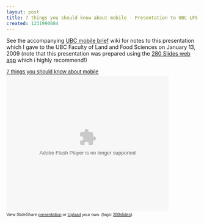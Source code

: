 ```yaml
---
layout: post
title: 7 things you should know about mobile - Presentation to UBC LFS
created: 1231990084
---
```

See the accompanying <a href="http://sites.google.com/site/ubcmobilebrief/">UBC mobile brief</a> wiki for notes to this presentation which I gave to the UBC Faculty of Land and Food Sciences on January 13, 2009 (note that this presentation was prepared using the <a href="http://280slides.com/">280 Slides web app</a> which i highly recommend!)
<div style="width:425px;text-align:left" id="__ss_912717"><a style="font:14px Helvetica,Arial,Sans-serif;display:block;margin:12px 0 3px 0;text-decoration:underline;" href="http://www.slideshare.net/roland/7-things-you-should-know-about-mobile-912717?type=powerpoint" title="7 things you should know about mobile">7 things you should know about mobile</a><object style="margin:0px" width="425" height="355"><param name="movie" value="http://static.slideshare.net/swf/ssplayer2.swf?doc=7-things-you-should-know-about-mobile4564&stripped_title=7-things-you-should-know-about-mobile-912717" /><param name="allowFullScreen" value="true"/><param name="allowScriptAccess" value="always"/><embed src="http://static.slideshare.net/swf/ssplayer2.swf?doc=7-things-you-should-know-about-mobile4564&stripped_title=7-things-you-should-know-about-mobile-912717" type="application/x-shockwave-flash" allowscriptaccess="always" allowfullscreen="true" width="425" height="355"></embed></object><div style="font-size:11px;font-family:tahoma,arial;height:26px;padding-top:2px;">View SlideShare <a style="text-decoration:underline;" href="http://www.slideshare.net/roland/7-things-you-should-know-about-mobile-912717?type=powerpoint" title="View 7 things you should know about mobile on SlideShare">presentation</a> or <a style="text-decoration:underline;" href="http://www.slideshare.net/upload?type=powerpoint">Upload</a> your own. (tags: <a style="text-decoration:underline;" href="http://slideshare.net/tag/280slides">280slides</a>)</div></div>

